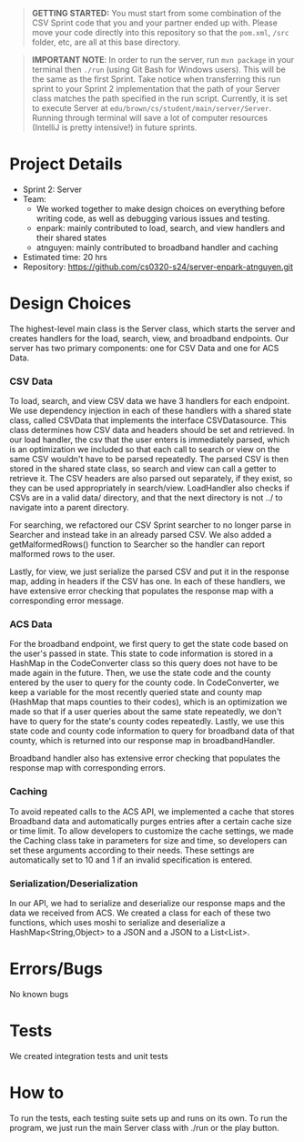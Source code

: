 > **GETTING STARTED:** You must start from some combination of the CSV Sprint code that you and your partner ended up with. Please move your code directly into this repository so that the `pom.xml`, `/src` folder, etc, are all at this base directory.

> **IMPORTANT NOTE**: In order to run the server, run `mvn package` in your terminal then `./run` (using Git Bash for Windows users). This will be the same as the first Sprint. Take notice when transferring this run sprint to your Sprint 2 implementation that the path of your Server class matches the path specified in the run script. Currently, it is set to execute Server at `edu/brown/cs/student/main/server/Server`. Running through terminal will save a lot of computer resources (IntelliJ is pretty intensive!) in future sprints.

# Project Details
- Sprint 2: Server
- Team:
  - We worked together to make design choices on everything before writing code, as well as debugging various issues and testing.
  - enpark: mainly contributed to load, search, and view handlers and their shared states
  - atnguyen: mainly contributed to broadband handler and caching
- Estimated time: 20 hrs
- Repository: https://github.com/cs0320-s24/server-enpark-atnguyen.git

# Design Choices
The highest-level main class is the Server class, which starts the server and creates handlers for 
the load, search, view, and broadband endpoints. Our server has two primary components: one for CSV 
Data and one for ACS Data.

### CSV Data
To load, search, and view CSV data we have 3 handlers for each endpoint. We use dependency injection
in each of these handlers with a shared state class, called CSVData that implements the interface
CSVDatasource. This class determines how CSV data and headers should be set and retrieved. In our
load handler, the csv that the user enters is immediately parsed, which is an optimization we
included so that each call to search or view on the same CSV wouldn't have to be parsed
repeatedly. The parsed CSV is then stored in the shared state class, so search and view can call
a getter to retrieve it. The CSV headers are also parsed out separately, if they exist, so they can
be used appropriately in search/view. LoadHandler also checks if CSVs are in a valid data/ directory,
and that the next directory is not ../ to navigate into a parent directory.

For searching, we refactored our CSV Sprint searcher to no longer parse in Searcher and instead take
in an already parsed CSV. We also added a getMalformedRows() function to Searcher so the handler can
report malformed rows to the user.

Lastly, for view, we just serialize the parsed CSV and put it in the response map, adding in headers
if the CSV has one. In each of these handlers, we have extensive error checking that populates the 
response map with a corresponding error message.

### ACS Data
For the broadband endpoint, we first query to get the state code based on the user's passed in state.
This state to code information is stored in a HashMap in the CodeConverter class so this query does
not have to be made again in the future. Then, we use the state code and the county entered by the 
user to query for the county code. In CodeConverter, we keep a variable for the most recently queried
state and county map (HashMap that maps counties to their codes), which is an optimization we made
so that if a user queries about the same state repeatedly, we don't have to query for the state's county
codes repeatedly. Lastly, we use this state code and county code information to query for broadband
data of that county, which is returned into our response map in broadbandHandler. 

Broadband handler also has extensive error checking that populates the response map with corresponding
errors.

### Caching
To avoid repeated calls to the ACS API, we implemented a cache that stores Broadband data and 
automatically purges entries after a certain cache size or time limit. To allow developers to 
customize the cache settings, we made the Caching class take in parameters for size and time, so
developers can set these arguments according to their needs. These settings are automatically
set to 10 and 1 if an invalid specification is entered.

### Serialization/Deserialization
In our API, we had to serialize and deserialize our response maps and the data we received from ACS.
We created a class for each of these two functions, which uses moshi to serialize and deserialize a
HashMap<String,Object> to a JSON and a JSON to a List<List<String>>.

# Errors/Bugs
No known bugs

# Tests
We created integration tests and unit tests

# How to
To run the tests, each testing suite sets up and runs on its own. To run the program, we just run the main Server class with ./run or the play button.